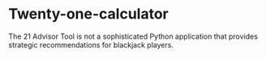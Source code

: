 # Twenty-one-calculator
The 21 Advisor Tool is not a sophisticated Python application that provides strategic recommendations for blackjack players.

